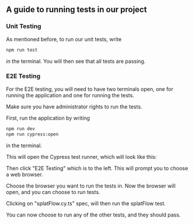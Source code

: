 ## A guide to running tests in our project

### Unit Testing
As mentioned before, to run our unit tests, write

```bash
npm run test
```

in the terminal.
You will then see that all tests are passing.
[](/docs/misc/jest_test.png)

### E2E Testing
For the E2E testing, you will need to have two terminals open, one for running the application and one for running the tests.

Make sure you have administrator rights to run the tests.

First, run the application by writing

```bash
npm run dev
npm run cypress:open
```

in the terminal.

This will open the Cypress test runner, which will look like this:
[](/docs/misc/cypress_open.png)

Then click "E2E Testing" which is to the left. This will prompt you to choose a web browser.
[](/docs/misc/cypress_browser.png)

Choose the browser you want to run the tests in. Now the browser will open, and you can choose to run tests.
[](/docs/misc/cypress_run_tests.png)

Clicking on "splatFlow.cy.ts" spec, will then run the splatFlow test.
[](/docs/misc/cypress_run_splatFlow.png)

You can now choose to run any of the other tests, and they should pass.
